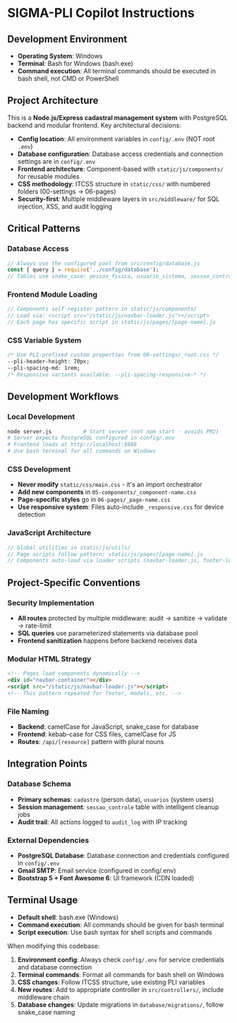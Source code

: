 # SIGMA-PLI Copilot Instructions

## Development Environment

- **Operating System**: Windows
- **Terminal**: Bash for Windows (bash.exe)
- **Command execution**: All terminal commands should be executed in bash shell, not CMD or PowerShell

## Project Architecture

This is a **Node.js/Express cadastral management system** with PostgreSQL backend and modular frontend. Key architectural decisions:

- **Config location**: All environment variables in `config/.env` (NOT root `.env`)
- **Database configuration**: Database access credentials and connection settings are in `config/.env`
- **Frontend architecture**: Component-based with `static/js/components/` for reusable modules
- **CSS methodology**: ITCSS structure in `static/css/` with numbered folders (00-settings → 06-pages)
- **Security-first**: Multiple middleware layers in `src/middleware/` for SQL injection, XSS, and audit logging

## Critical Patterns

### Database Access

```javascript
// Always use the configured pool from src/config/database.js
const { query } = require('../config/database');
// Tables use snake_case: pessoa_fisica, usuario_sistema, sessao_controle
```

### Frontend Module Loading

```javascript
// Components self-register pattern in static/js/components/
// Load via: <script src="/static/js/navbar-loader.js"></script>
// Each page has specific script in static/js/pages/[page-name].js
```

### CSS Variable System

```css
/* Use PLI-prefixed custom properties from 00-settings/_root.css */
--pli-header-height: 70px;
--pli-spacing-md: 1rem;
/* Responsive variants available: --pli-spacing-responsive-* */
```

## Development Workflows

### Local Development

```bash
node server.js          # Start server (not npm start - avoids PM2)
# Server expects PostgreSQL configured in config/.env
# Frontend loads at http://localhost:8888
# Use bash terminal for all commands on Windows
```

### CSS Development

- **Never modify** `static/css/main.css` - it's an import orchestrator
- **Add new components** in `05-components/_component-name.css`
- **Page-specific styles** go in `06-pages/_page-name.css`
- **Use responsive system**: Files auto-include `_responsive.css` for device detection

### JavaScript Architecture

```javascript
// Global utilities in static/js/utils/
// Page scripts follow pattern: static/js/pages/[page-name].js
// Components auto-load via loader scripts (navbar-loader.js, footer-loader.js)
```

## Project-Specific Conventions

### Security Implementation

- **All routes** protected by multiple middleware: audit → sanitize → validate → rate-limit
- **SQL queries** use parameterized statements via database pool
- **Frontend sanitization** happens before backend receives data

### Modular HTML Strategy

```html
<!-- Pages load components dynamically -->
<div id="navbar-container"></div>
<script src="/static/js/navbar-loader.js"></script>
<!-- This pattern repeated for footer, modals, etc. -->
```

### File Naming

- **Backend**: camelCase for JavaScript, snake_case for database
- **Frontend**: kebab-case for CSS files, camelCase for JS
- **Routes**: `/api/[resource]` pattern with plural nouns

## Integration Points

### Database Schema

- **Primary schemas**: `cadastro` (person data), `usuarios` (system users)
- **Session management**: `sessao_controle` table with intelligent cleanup jobs
- **Audit trail**: All actions logged to `audit_log` with IP tracking

### External Dependencies

- **PostgreSQL Database**: Database connection and credentials configured in `config/.env`
- **Gmail SMTP**: Email service (configured in config/.env)
- **Bootstrap 5 + Font Awesome 6**: UI framework (CDN loaded)

## Terminal Usage

- **Default shell**: bash.exe (Windows)
- **Command execution**: All commands should be given for bash terminal
- **Script execution**: Use bash syntax for shell scripts and commands

When modifying this codebase:

1. **Environment config**: Always check `config/.env` for service credentials and database connection
2. **Terminal commands**: Format all commands for bash shell on Windows
3. **CSS changes**: Follow ITCSS structure, use existing PLI variables
4. **New routes**: Add to appropriate controller in `src/controllers/`, include middleware chain
5. **Database changes**: Update migrations in `database/migrations/`, follow snake_case naming
